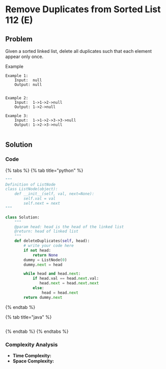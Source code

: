 # Remove Duplicates from Sorted List 112 \(E\)

## Problem

Given a sorted linked list, delete all duplicates such that each element appear only once.

Example

```text
Example 1:
	Input:  null
	Output: null


Example 2:
	Input:  1->1->2->null
	Output: 1->2->null
	
Example 3:
	Input:  1->1->2->3->3->null
	Output: 1->2->3->null
	
```

## Solution 

### Code

{% tabs %}
{% tab title="python" %}
```python
"""
Definition of ListNode
class ListNode(object):
    def __init__(self, val, next=None):
        self.val = val
        self.next = next
"""

class Solution:
    """
    @param head: head is the head of the linked list
    @return: head of linked list
    """
    def deleteDuplicates(self, head):
        # write your code here
        if not head:
            return None
        dummy = ListNode(0)
        dummy.next = head

        while head and head.next:
            if head.val == head.next.val:
               head.next = head.next.next
            else:
                head = head.next
        return dummy.next
```
{% endtab %}

{% tab title="java" %}
```

```
{% endtab %}
{% endtabs %}

### Complexity Analysis

* **Time Complexity:**
* **Space Complexity:**

